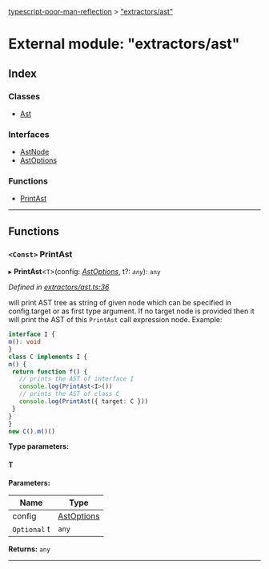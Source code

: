 [typescript-poor-man-reflection](../README.md) > ["extractors/ast"](../modules/_extractors_ast_.md)

# External module: "extractors/ast"

## Index

### Classes

* [Ast](../classes/_extractors_ast_.ast.md)

### Interfaces

* [AstNode](../interfaces/_extractors_ast_.astnode.md)
* [AstOptions](../interfaces/_extractors_ast_.astoptions.md)

### Functions

* [PrintAst](_extractors_ast_.md#printast)

---

## Functions

<a id="printast"></a>

### `<Const>` PrintAst

▸ **PrintAst**<`T`>(config: *[AstOptions](../interfaces/_extractors_ast_.astoptions.md)*, t?: *`any`*): `any`

*Defined in [extractors/ast.ts:36](https://github.com/cancerberoSgx/typescript-poor-man-reflection/blob/53d739a/src/extractors/ast.ts#L36)*

will print AST tree as string of given node which can be specified in config.target or as first type argument. If no target node is provided then it will print the AST of this `PrintAst` call expression node. Example:

```ts
interface I {
m(): void
}
class C implements I {
m() {
 return function f() {
   // prints the AST of interface I
   console.log(PrintAst<I>())
   // prints the AST of class C
   console.log(PrintAst({ target: C }))
 }
}
}
new C().m()()
```

**Type parameters:**

#### T 
**Parameters:**

| Name | Type |
| ------ | ------ |
| config | [AstOptions](../interfaces/_extractors_ast_.astoptions.md) |
| `Optional` t | `any` |

**Returns:** `any`

___


